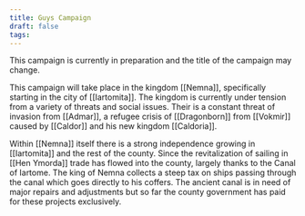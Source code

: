 ```yaml
---
title: Guys Campaign
draft: false
tags:
---
```

 
This campaign is currently in preparation and the title of the campaign may change.

This campaign will take place in the kingdom [[Nemna]], specifically starting in the city of [[Iartomita]]. The kingdom is currently under tension from a variety of threats and social issues. Their is a constant threat of invasion from [[Admar]], a refugee crisis of [[Dragonborn]] from [[Vokmir]] caused by [[Caldor]] and his new kingdom [[Caldoria]]. 

Within [[Nemna]] itself there is a strong independence growing in [[Iartomita]] and the rest of the county. Since the revitalization of sailing in [[Hen Ymorda]] trade has flowed into the county, largely thanks to the Canal of Iartome. The king of Nemna collects a steep tax on ships passing through the canal which goes directly to his coffers. The ancient canal is in need of major repairs and adjustments but so far the county government has paid for these projects exclusively. 